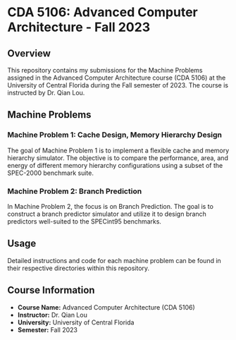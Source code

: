 # CDA 5106: Advanced Computer Architecture - Fall 2023

## Overview
This repository contains my submissions for the Machine Problems assigned in the Advanced Computer Architecture course (CDA 5106) at the University of Central Florida during the Fall semester of 2023. The course is instructed by Dr. Qian Lou.

## Machine Problems
### Machine Problem 1: Cache Design, Memory Hierarchy Design
The goal of Machine Problem 1 is to implement a flexible cache and memory hierarchy simulator. The objective is to compare the performance, area, and energy of different memory hierarchy configurations using a subset of the SPEC-2000 benchmark suite.

### Machine Problem 2: Branch Prediction
In Machine Problem 2, the focus is on Branch Prediction. The goal is to construct a branch predictor simulator and utilize it to design branch predictors well-suited to the SPECint95 benchmarks.

## Usage
Detailed instructions and code for each machine problem can be found in their respective directories within this repository.

## Course Information
- **Course Name:** Advanced Computer Architecture (CDA 5106)
- **Instructor:** Dr. Qian Lou
- **University:** University of Central Florida
- **Semester:** Fall 2023
